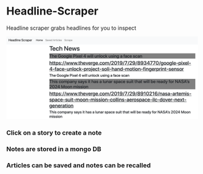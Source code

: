 # Headline-Scraper
Headline scraper grabs headlines for you to inspect

![Main Page](./screen.png)

### Click on a story to create a note

### Notes are stored in a mongo DB

### Articles can be saved and notes can be recalled